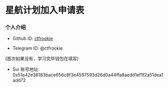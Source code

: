 # 星航计划加入申请表

### 个人介绍

- Github ID: [ctfrookie](https://github.com/ctfrookie)

- Telegram ID: @ctfrookie


(首次如果没有，学习完毕钱包在填写)

- Sui 账号地址: 0x51e42e38183bace656c8f3e4567593d26d0a44ffa8aedd1ef1f2a51dea1add72
